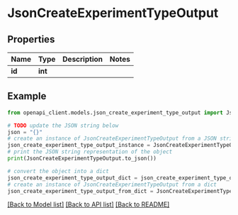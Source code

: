 # JsonCreateExperimentTypeOutput


## Properties

Name | Type | Description | Notes
------------ | ------------- | ------------- | -------------
**id** | **int** |  | 

## Example

```python
from openapi_client.models.json_create_experiment_type_output import JsonCreateExperimentTypeOutput

# TODO update the JSON string below
json = "{}"
# create an instance of JsonCreateExperimentTypeOutput from a JSON string
json_create_experiment_type_output_instance = JsonCreateExperimentTypeOutput.from_json(json)
# print the JSON string representation of the object
print(JsonCreateExperimentTypeOutput.to_json())

# convert the object into a dict
json_create_experiment_type_output_dict = json_create_experiment_type_output_instance.to_dict()
# create an instance of JsonCreateExperimentTypeOutput from a dict
json_create_experiment_type_output_from_dict = JsonCreateExperimentTypeOutput.from_dict(json_create_experiment_type_output_dict)
```
[[Back to Model list]](../README.md#documentation-for-models) [[Back to API list]](../README.md#documentation-for-api-endpoints) [[Back to README]](../README.md)


